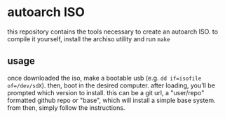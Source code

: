 # autoarch ISO

this repository contains the tools necessary to create an autoarch ISO.
to compile it yourself, install the archiso utility and run `make`

## usage
once downloaded the iso, make a bootable usb (e.g. `dd if=isofile of=/dev/sdX`).
then, boot in the desired computer. after loading, you'll be prompted which
version to install. this can be a git url, a "user/repo" formatted github repo
or "base", which will install a simple base system. from then, simply
follow the instructions.
